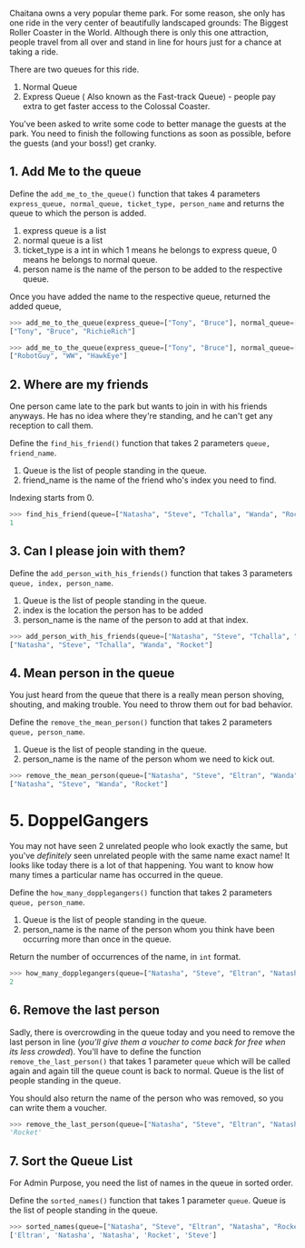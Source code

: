 Chaitana owns a very popular theme park. For some reason, she only has one ride in the very center of beautifully landscaped grounds: The Biggest Roller Coaster in the World. Although there is only this one attraction, people travel from all over and stand in line for hours just for a chance at taking a ride.

There are two queues for this ride.

1. Normal Queue
2. Express Queue ( Also known as the Fast-track Queue) - people pay extra to get faster access to the Colossal Coaster.

You've been asked to write some code to better manage the guests at the park. You need to finish the following functions as soon as possible, before the guests (and your boss!) get cranky.

## 1. Add Me to the queue

Define the `add_me_to_the_queue()` function that takes 4 parameters `express_queue, normal_queue, ticket_type, person_name` and returns the queue to which the person is added.

1. express queue is a list
2. normal queue is a list
3. ticket_type is a int in which 1 means he belongs to express queue, 0 means he belongs to normal queue.
4. person name is the name of the person to be added to the respective queue.

Once you have added the name to the respective queue, returned the added queue,

```python
>>> add_me_to_the_queue(express_queue=["Tony", "Bruce"], normal_queue=["RobotGuy", "WW"], ticket_type=1, person_name="RichieRich")
["Tony", "Bruce", "RichieRich"]

>>> add_me_to_the_queue(express_queue=["Tony", "Bruce"], normal_queue=["RobotGuy", "WW"], ticket_type=0, person_name="HawkEye")
["RobotGuy", "WW", "HawkEye"]
```

## 2. Where are my friends

One person came late to the park but wants to join in with his friends anyways. He has no idea where they're standing, and he can't get any reception to call them.

Define the `find_his_friend()` function that takes 2 parameters `queue, friend_name`.

1. Queue is the list of people standing in the queue.
2. friend_name is the name of the friend who's index you need to find.

Indexing starts from 0.

```python
>>> find_his_friend(queue=["Natasha", "Steve", "Tchalla", "Wanda", "Rocket"], friend_name="Steve")
1
```

## 3. Can I please join with them?

Define the `add_person_with_his_friends()` function that takes 3 parameters `queue, index, person_name`.

1. Queue is the list of people standing in the queue.
2. index is the location the person has to be added
3. person_name is the name of the person to add at that index.

```python
>>> add_person_with_his_friends(queue=["Natasha", "Steve", "Tchalla", "Wanda", "Rocket"], index=1, person_name="Bucky")
["Natasha", "Steve", "Tchalla", "Wanda", "Rocket"]
```

## 4. Mean person in the queue

You just heard from the queue that there is a really mean person shoving, shouting, and making trouble. You need to throw them out for bad behavior.

Define the `remove_the_mean_person()` function that takes 2 parameters `queue, person_name`.

1. Queue is the list of people standing in the queue.
2. person_name is the name of the person whom we need to kick out.

```python
>>> remove_the_mean_person(queue=["Natasha", "Steve", "Eltran", "Wanda", "Rocket"], person_name="Eltran")
["Natasha", "Steve", "Wanda", "Rocket"]
```

# 5. DoppelGangers

You may not have seen 2 unrelated people who look exactly the same, but you've _definitely_ seen unrelated people with the same name exact name! It looks like today there is a lot of that happening. You want to know how many times a particular name has occurred in the queue.

Define the `how_many_dopplegangers()` function that takes 2 parameters `queue, person_name`.

1. Queue is the list of people standing in the queue.
2. person_name is the name of the person whom you think have been occurring more than once in the queue.

Return the number of occurrences of the name, in `int` format.

```python
>>> how_many_dopplegangers(queue=["Natasha", "Steve", "Eltran", "Natasha", "Rocket"], person_name="Natasha")
2
```

## 6. Remove the last person

Sadly, there is overcrowding in the queue today and you need to remove the last person in line (_you'll give them a voucher to come back for free when its less crowded_). You'll have to define the function `remove_the_last_person()` that takes 1 parameter `queue` which will be called again and again till the queue count is back to normal. Queue is the list of people standing in the queue.

You should also return the name of the person who was removed, so you can write them a voucher.

```python
>>> remove_the_last_person(queue=["Natasha", "Steve", "Eltran", "Natasha", "Rocket"])
'Rocket'
```

## 7. Sort the Queue List

For Admin Purpose, you need the list of names in the queue in sorted order.

Define the `sorted_names()` function that takes 1 parameter `queue`. Queue is the list of people standing in the queue.

```python
>>> sorted_names(queue=["Natasha", "Steve", "Eltran", "Natasha", "Rocket"])
['Eltran', 'Natasha', 'Natasha', 'Rocket', 'Steve']
```
